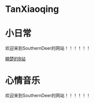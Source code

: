# TanXiaoqing
<!DOCTYPE html>
<html>
	<head>
		<meta charset="utf-8">
		<title>暔楚的小岛</title>
	</head>
	<body>
		<h1>小日常</h1>
		<p>欢迎来到SouthernDeer的网站！！！！！！</p>
		<a href="https://space.bilibili.com/49971143?spm_id_from=333.1007.0.0">暔楚的B站</a>
		<h1>心情音乐</h1>
		<p>欢迎来到SouthernDeer的网站！！！！！！</p>
	</body>
</html>
